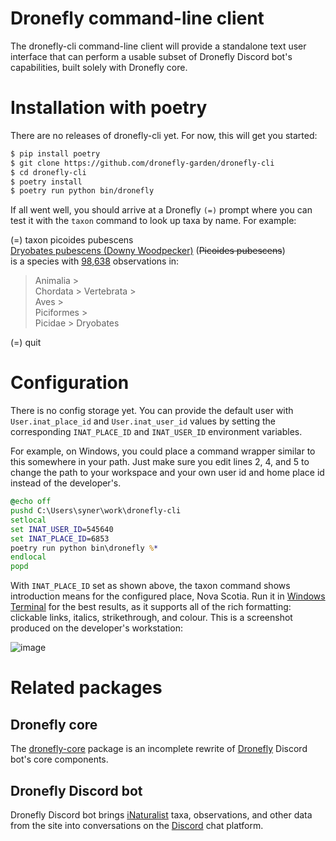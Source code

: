# Dronefly command-line client

The dronefly-cli command-line client will provide a standalone text user
interface that can perform a usable subset of Dronefly Discord bot's
capabilities, built solely with Dronefly core.

# Installation with poetry

There are no releases of dronefly-cli yet. For now, this will get you started:

```sh
$ pip install poetry
$ git clone https://github.com/dronefly-garden/dronefly-cli
$ cd dronefly-cli
$ poetry install
$ poetry run python bin/dronefly
```

If all went well, you should arrive at a Dronefly `(=)` prompt where you can test
it with the `taxon` command to look up taxa by name. For example:

(=) taxon picoides pubescens  \
[Dryobates pubescens (Downy Woodpecker)](https://www.inaturalist.org/taxa/792988-Dryobates-pubescens) (~~Picoides pubescens~~)  \
is a species with [98,638](https://www.inaturalist.org/observations?taxon_id=792988) observations in: 

> Animalia >  \
> Chordata > Vertebrata >  \
> Aves >  \
> Piciformes >  \
> Picidae > Dryobates

(=) quit

# Configuration

There is no config storage yet. You can provide the default user with `User.inat_place_id` and `User.inat_user_id` values by setting the corresponding `INAT_PLACE_ID` and `INAT_USER_ID` environment variables.

For example, on Windows, you could place a command wrapper similar to this somewhere in your path. Just make sure you edit lines 2, 4, and 5 to change the path to your workspace and your own user id and home place id instead of the developer's.

```bat
@echo off
pushd C:\Users\syner\work\dronefly-cli
setlocal
set INAT_USER_ID=545640
set INAT_PLACE_ID=6853
poetry run python bin\dronefly %*
endlocal
popd
```

With `INAT_PLACE_ID` set as shown above, the taxon command shows introduction means for the configured place, Nova Scotia. Run it in [Windows Terminal](https://github.com/microsoft/terminal) for the best results, as it supports all of the rich formatting: clickable links, italics, strikethrough, and colour. This is a screenshot produced on the developer's workstation:

![image](https://user-images.githubusercontent.com/1204376/216164744-b11f307c-70b7-44db-b220-c379f6334abc.png)

# Related packages

## Dronefly core

The [dronefly-core](https://github.com/dronefly-garden/dronefly-core) package is
an incomplete rewrite of [Dronefly](https://dronefly.readthedocs.io) Discord
bot's core components.

## Dronefly Discord bot

Dronefly Discord bot brings [iNaturalist](https://www.inaturalist.org) taxa,
observations, and other data from the site into conversations on the
[Discord](https://discord.com) chat platform.

